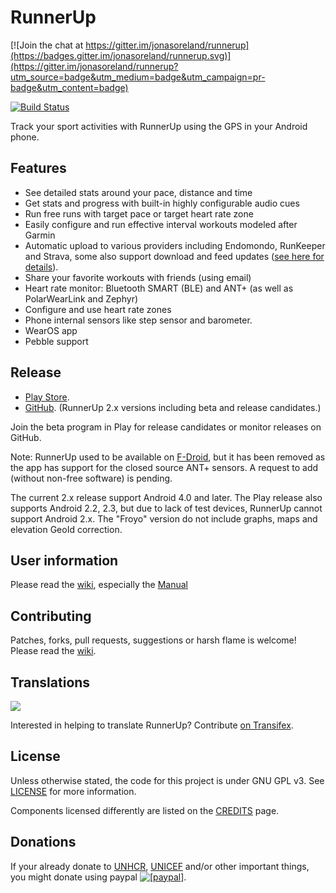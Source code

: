 RunnerUp
========

[![Join the chat at https://gitter.im/jonasoreland/runnerup](https://badges.gitter.im/jonasoreland/runnerup.svg)](https://gitter.im/jonasoreland/runnerup?utm_source=badge&utm_medium=badge&utm_campaign=pr-badge&utm_content=badge)

[![Build Status](https://travis-ci.org/jonasoreland/runnerup.svg?branch=master)](https://travis-ci.org/jonasoreland/runnerup)

Track your sport activities with RunnerUp using the GPS in your Android phone.

## Features

* See detailed stats around your pace, distance and time
* Get stats and progress with built-in highly configurable audio cues
* Run free runs with target pace or target heart rate zone
* Easily configure and run effective interval workouts modeled after Garmin
* Automatic upload to various providers including Endomondo, RunKeeper and Strava, some also support download and feed updates ([see here for details](SYNCHRONIZERS.md)).
* Share your favorite workouts with friends (using email)
* Heart rate monitor: Bluetooth SMART (BLE) and ANT+ (as well as PolarWearLink and Zephyr)
* Configure and use heart rate zones
* Phone internal sensors like step sensor and barometer.
* WearOS app
* Pebble support

## Release

* [Play Store](https://play.google.com/store/apps/details?id=org.runnerup).
* [GitHub](https://github.com/jonasoreland/runnerup/releases). (RunnerUp 2.x versions including beta and release candidates.)

<!--
* [F-Droid](https://f-droid.org/repository/browse/?fdid=org.runnerup.free). This version does not contain some features due to licensing, see the F-Droid description.

[![Get it on F-Droid](get_it_on_f-droid.png?raw=true)](https://f-droid.org/repository/browse/?fdid=org.runnerup.free)
-->
Join the beta program in Play for release candidates or monitor releases on GitHub.

Note: RunnerUp used to be available on [F-Droid](https://f-droid.org/repository/browse/?fdid=org.runnerup.free), but it has been removed as the app has support for the closed source ANT+ sensors. A request to add (without non-free software) is pending.

The current 2.x release support Android 4.0 and later. The Play release also supports Android 2.2, 2.3, but due to lack of test devices, RunnerUp cannot support Android 2.x. The "Froyo" version do not include graphs, maps and elevation GeoId correction.

## User information

Please read the [wiki](https://github.com/jonasoreland/runnerup/wiki), especially the [Manual](https://github.com/jonasoreland/runnerup/wiki/Overview)

## Contributing

Patches, forks, pull requests, suggestions or harsh flame is welcome!
Please read the [wiki](https://github.com/jonasoreland/runnerup/wiki).

## Translations
<a target="_blank" style="text-decoration:none; color:black; font-size:66%" href="https://www.transifex.com/projects/p/runner-up-android" 
title="See more information on Transifex.com"><img src="https://ds0k0en9abmn1.cloudfront.net/static/charts/images/tx-logo-micro.646b0065fce6.png" ></a>

Interested in helping to translate RunnerUp? Contribute [on Transifex](https://www.transifex.com/projects/p/runner-up-android).

## License
Unless otherwise stated, the code for this project is under GNU GPL v3. See [LICENSE](LICENSE) for more information.

Components licensed differently are listed on the [CREDITS](CREDITS.md) page.

## Donations
If your already donate to <a href="http://www.unhcr.org">UNHCR</a>, <a href="http://www.unicef.org/">UNICEF</a> and/or other important things, you might donate using paypal <a href="https://www.paypal.com/cgi-bin/webscr?cmd=_xclick&business=runnerup%2eandroid%40gmail%2ecom&lc=US&item_name=RunnerUp&button_subtype=services&currency_code=EUR&tax_rate=25%2e000&bn=PP%2dBuyNowBF%3abtn_buynow_LG%2egif%3aNonHosted"><img src="https://www.paypalobjects.com/en_US/i/btn/btn_donate_SM.gif" alt="[paypal]" /></a>.
